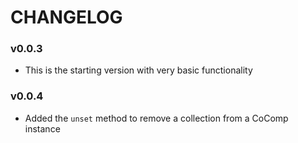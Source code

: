 # CHANGELOG

### v0.0.3

* This is the starting version with very basic functionality

### v0.0.4

* Added the `unset` method to remove a collection from a CoComp instance


